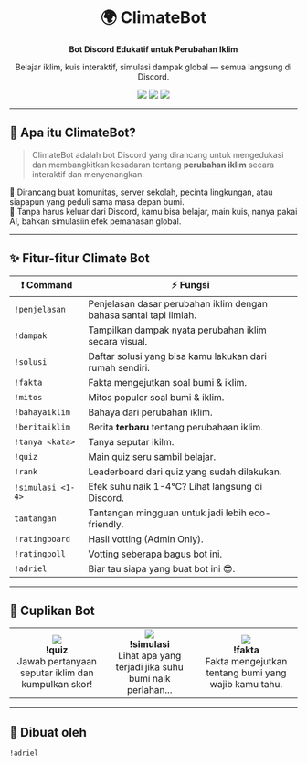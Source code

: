 
<div align="center">
  <h1>🌍 ClimateBot</h1>
  <p><strong>Bot Discord Edukatif untuk Perubahan Iklim</strong></p>
  <p>Belajar iklim, kuis interaktif, simulasi dampak global — semua langsung di Discord.</p>
</div>

<p align="center">
  <img src="https://img.shields.io/badge/Python-3.12.0-blue?style=for-the-badge&logo=python" />
  <img src="https://img.shields.io/badge/discord.py-2.3.2-purple?style=for-the-badge&logo=discord" />
  <img src="https://img.shields.io/badge/By-Adriel-ff69b4?style=for-the-badge" />
</p>

---

## 👀 Apa itu ClimateBot?

> ClimateBot adalah bot Discord yang dirancang untuk mengedukasi dan membangkitkan kesadaran tentang **perubahan iklim** secara interaktif dan menyenangkan.

🎯 Dirancang buat komunitas, server sekolah, pecinta lingkungan, atau siapapun yang peduli sama masa depan bumi.  
💬 Tanpa harus keluar dari Discord, kamu bisa belajar, main kuis, nanya pakai AI, bahkan simulasiin efek pemanasan global.  

---

## ✨ Fitur-fitur Climate Bot

| ❗ Command         | ⚡ Fungsi                                                               |
|--------------------|--------------------------------------------------------------------------|
| `!penjelasan`      | Penjelasan dasar perubahan iklim dengan bahasa santai tapi ilmiah.       |
| `!dampak`          | Tampilkan dampak nyata perubahan iklim secara visual.                    |
| `!solusi`          | Daftar solusi yang bisa kamu lakukan dari rumah sendiri.                 |
| `!fakta`           | Fakta mengejutkan soal bumi & iklim.                                     |
| `!mitos`           | Mitos populer soal bumi & iklim.                                         | 
| `!bahayaiklim`     | Bahaya dari perubahan iklim.                                             |
| `!beritaiklim`     | Berita **terbaru** tentang perubahaan iklim.                             |
| `!tanya <kata>`    | Tanya seputar ikilm.                                                     |
| `!quiz`            | Main quiz seru sambil belajar.                                           |
| `!rank`            | Leaderboard dari quiz yang sudah dilakukan.                              |
| `!simulasi <1-4>`  | Efek suhu naik 1-4°C? Lihat langsung di Discord.                         |
| `tantangan`        | Tantangan mingguan untuk jadi lebih eco-friendly.                        |                     
| `!ratingboard`     | Hasil votting (Admin Only).                                              |
| `!ratingpoll`      | Votting seberapa bagus bot ini.                                          |
| `!adriel`          | Biar tau siapa yang buat bot ini 😎.                                     |

---

## 🎥 Cuplikan Bot 

<div align="center">

<table>
  <tr>
    <td align="center">
      <img src="https://github.com/user-attachments/assets/4ac18db5-a558-4dcb-a8f5-e883d9a24d48"/><br/>
      <b>!quiz</b><br/>
      Jawab pertanyaan seputar iklim dan kumpulkan skor!
    </td>
    <td align="center">
      <img src="https://github.com/user-attachments/assets/0c9b939c-538b-42ef-ac1c-11d4d4d6c80c"/><br/>
      <b>!simulasi</b><br/>
      Lihat apa yang terjadi jika suhu bumi naik perlahan...
    </td>
    <td align="center">
      <img src="https://github.com/user-attachments/assets/6c908d57-61f6-4f9b-96a8-163956abc421"/><br/>
      <b>!fakta</b><br/>
      Fakta mengejutkan tentang bumi yang wajib kamu tahu.
    </td>
  </tr>
</table>

</div>

---

## 👤 Dibuat oleh

```bash
!adriel
